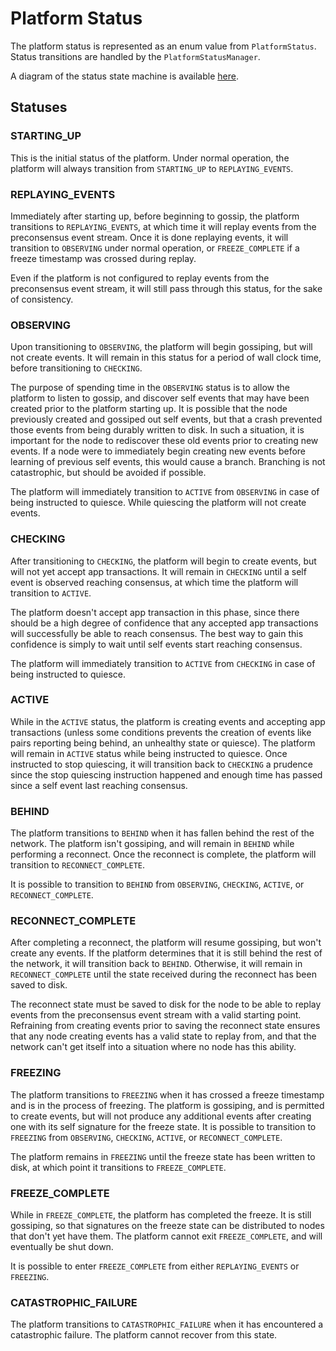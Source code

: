 # Platform Status

The platform status is represented as an enum value from `PlatformStatus`. Status transitions are handled by
the `PlatformStatusManager`.

A diagram of the status state machine is available [here](./platform-status-transitions.svg).

## Statuses

### STARTING_UP

This is the initial status of the platform. Under normal operation, the platform will always transition from
`STARTING_UP` to `REPLAYING_EVENTS`.

### REPLAYING_EVENTS

Immediately after starting up, before beginning to gossip, the platform transitions to `REPLAYING_EVENTS`, at which time
it will replay events from the preconsensus event stream. Once it is done replaying events, it will transition to
`OBSERVING` under normal operation, or `FREEZE_COMPLETE` if a freeze timestamp was crossed during replay.

Even if the platform is not configured to replay events from the preconsensus event stream, it will still
pass through this status, for the sake of consistency.

### OBSERVING

Upon transitioning to `OBSERVING`, the platform will begin gossiping, but will not create events. It will remain in this
status for a period of wall clock time, before transitioning to `CHECKING`.

The purpose of spending time in the `OBSERVING` status is to allow the platform to listen to gossip, and discover
self events that may have been created prior to the platform starting up. It is possible that the node previously
created and gossiped out self events, but that a crash prevented those events from being durably written to disk.
In such a situation, it is important for the node to rediscover these old events prior to creating new events. If
a node were to immediately begin creating new events before learning of previous self events, this would cause a
branch. Branching is not catastrophic, but should be avoided if possible.

The platform will immediately transition to `ACTIVE` from `OBSERVING` in case of being instructed to quiesce.
While quiescing the platform will not create events.

### CHECKING

After transitioning to `CHECKING`, the platform will begin to create events, but will not yet accept app transactions.
It will remain in `CHECKING` until a self event is observed reaching consensus, at which time the platform will
transition to `ACTIVE`.

The platform doesn't accept app transaction in this phase, since there should be a high degree of confidence that any
accepted app transactions will successfully be able to reach consensus. The best way to gain this confidence is simply
to wait until self events start reaching consensus.

The platform will immediately transition to `ACTIVE` from `CHECKING` in case of being instructed to quiesce.

### ACTIVE

While in the `ACTIVE` status, the platform is creating events and accepting app transactions (unless some conditions
prevents the creation of events like pairs reporting being behind, an unhealthy state or quiesce).
The platform will remain in `ACTIVE` status while being instructed to quiesce.
Once instructed to stop quiescing, it will transition back to `CHECKING` a prudence since the stop quiescing instruction happened
and enough time has passed since a self event last reaching consensus.

### BEHIND

The platform transitions to `BEHIND` when it has fallen behind the rest of the network. The platform isn't gossiping,
and will remain in `BEHIND` while performing a reconnect. Once the reconnect is complete, the platform will transition
to `RECONNECT_COMPLETE`.

It is possible to transition to `BEHIND` from `OBSERVING`, `CHECKING`, `ACTIVE`, or `RECONNECT_COMPLETE`.

### RECONNECT_COMPLETE

After completing a reconnect, the platform will resume gossiping, but won't create any events. If the platform
determines that it is still behind the rest of the network, it will transition back to `BEHIND`. Otherwise, it will
remain in `RECONNECT_COMPLETE` until the state received during the reconnect has been saved to disk.

The reconnect state must be saved to disk for the node to be able to replay events from the preconsensus event stream
with a valid starting point. Refraining from creating events prior to saving the reconnect state ensures that any node
creating events has a valid state to replay from, and that the network can't get itself into a situation where no node
has this ability.

### FREEZING

The platform transitions to `FREEZING` when it has crossed a freeze timestamp and is in the process of freezing. The
platform is gossiping, and is permitted to create events, but will not produce any additional events after creating
one with its self signature for the freeze state. It is possible to transition to `FREEZING` from `OBSERVING`,
`CHECKING`, `ACTIVE`, or `RECONNECT_COMPLETE`.

The platform remains in `FREEZING` until the freeze state has been written to disk, at which point it transitions to
`FREEZE_COMPLETE`.

### FREEZE_COMPLETE

While in `FREEZE_COMPLETE`, the platform has completed the freeze. It is still gossiping, so that signatures on the
freeze state can be distributed to nodes that don't yet have them. The platform cannot exit `FREEZE_COMPLETE`, and will
eventually be shut down.

It is possible to enter `FREEZE_COMPLETE` from either `REPLAYING_EVENTS` or `FREEZING`.

### CATASTROPHIC_FAILURE

The platform transitions to `CATASTROPHIC_FAILURE` when it has encountered a catastrophic failure. The platform
cannot recover from this state.
